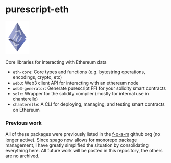 # purescript-eth
<img src=https://github.com/martyall/purescript-eth/blob/main/web3/purescript-web3-logo.png width="75">

Core libraries for interacting with Ethereum data

- `eth-core`: Core types and functions (e.g. bytestring operations, encodings, crypto, etc)
- `web3`: Web3 client API for interacting with an ethereum node
- `web3-generator`: Generate purescript FFI for your solidity smart contracts
- `solc`: Wrapper for the solidity compiler (mostly for internal use in chanterelle)
- `chanterelle`: A CLI for deploying, managing, and testing smart contracts on Ethereum


### Previous work
All of these packages were previously listed in the [f-o-a-m](https://github.com/f-o-a-m) github org (no longer active). Since spago now allows for monorepo package management, I have greatly simplified the situation by consolidating everything here. All future work will be posted in this repository, the others are
no archived.

